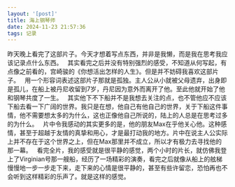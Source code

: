 ```yaml
---
layout: '[post]'
title: 海上钢琴师
date: 2024-11-23 21:57:36
tags: 记录
---
```

昨天晚上看完了这部片子。今天才想着写点东西，并非是我懒，而是我在思考我应该记录点什么东西。
&nbsp;
其实看完之后并没有特别强烈的感受，不知道从何写起，有点像之前看的，宫崎骏的《你想活出怎样的人生》。但是并不妨碍我喜欢这部片子。
&nbsp;
用一个形容词表述这部片子那就是孤独。主人公从小就被父母遗弃，出身即是孤儿，在船上被丹尼收留到7岁，丹尼因为意外而离开了他。至此他就开始了他和钢琴共度了一生。
&nbsp;
其实他下不下船并不是我想去关注的点，也不管他应不应该下船去看一下广阔的世界。我只是在想，他自己有他自己的世界，关于下船这件事情，他不需要想太多的为什么，这也正像他自己所说的，陆上的人总是在思考过多的为什么。
&nbsp;
片中令我感动的其实更多的是，他的朋友Max在乎他关心他。这种感情，甚至于超越于友情的真挚和用心，才是最打动我的地方。片中在说主人公实际上并不存在于这个世界之上，但在Max那里并不成立，所以才有极力去寻找他的那一幕。
&nbsp;
看完全片，我的感受就是很平静的感觉，两个小时的片长，就仿佛我登上了Virginian号那一艘船，经历了一场精彩的演奏，看完之后就像从船上的舷梯慢慢地一步一步走下来，走下来的心情是很平静的，甚至有些许留恋，恐怕再也不会听到这样精彩的乐声了。就是这样的感觉。